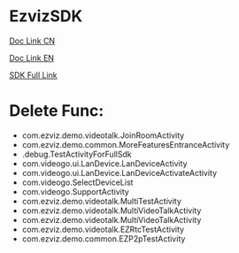
# EzvizSDK
[Doc Link CN](https://open.ys7.com/doc/zh/book/4.x/android-sdk.html)

[Doc Link EN](https://open.ys7.com/doc/en/4.x/android-sdk-en.html)

[SDK Full Link](https://github.com/Ezviz-Open/EzvizSDK-Android)
# Delete Func:
- com.ezviz.demo.videotalk.JoinRoomActivity
- com.ezviz.demo.common.MoreFeaturesEntranceActivity
- .debug.TestActivityForFullSdk
- com.videogo.ui.LanDevice.LanDeviceActivity
- com.videogo.ui.LanDevice.LanDeviceActivateActivity
- com.videogo.SelectDeviceList
- com.videogo.SupportActivity
- com.ezviz.demo.videotalk.MultiTestActivity
- com.ezviz.demo.videotalk.MultiVideoTalkActivity
- com.ezviz.demo.videotalk.MultiVideoTalkActivity
- com.ezviz.demo.videotalk.EZRtcTestActivity
- com.ezviz.demo.common.EZP2pTestActivity
